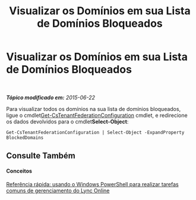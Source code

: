 ﻿---
title: Visualizar os Domínios em sua Lista de Domínios Bloqueados
TOCTitle: Visualizar os Domínios em sua Lista de Domínios Bloqueados
ms:assetid: 67c65dbf-1a68-4c77-aabd-bed5001b4267
ms:mtpsurl: https://technet.microsoft.com/pt-br/library/Dn362797(v=OCS.15)
ms:contentKeyID: 56270417
ms.date: 06/02/2017
mtps_version: v=OCS.15
ms.translationtype: HT
---

# Visualizar os Domínios em sua Lista de Domínios Bloqueados

 

_**Tópico modificado em:** 2015-06-22_

Para visualizar todos os domínios na sua lista de domínios bloqueados, ligue o cmdlet[Get-CsTenantFederationConfiguration](get-cstenantfederationconfiguration.md) cmdlet, e redirecione os dados devolvidos para o cmdlet**Select-Object**:

    Get-CsTenantFederationConfiguration | Select-Object -ExpandProperty BlockedDomains

## Consulte Também

#### Conceitos

[Referência rápida: usando o Windows PowerShell para realizar tarefas comuns de gerenciamento do Lync Online](quick-reference-using-windows-powershell-to-do-common-skype-for-business-online-management-tasks.md)

